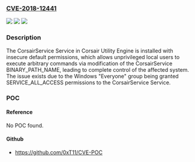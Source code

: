 ### [CVE-2018-12441](https://cve.mitre.org/cgi-bin/cvename.cgi?name=CVE-2018-12441)
![](https://img.shields.io/static/v1?label=Product&message=n%2Fa&color=blue)
![](https://img.shields.io/static/v1?label=Version&message=n%2Fa&color=blue)
![](https://img.shields.io/static/v1?label=Vulnerability&message=n%2Fa&color=brighgreen)

### Description

The CorsairService Service in Corsair Utility Engine is installed with insecure default permissions, which allows unprivileged local users to execute arbitrary commands via modification of the CorsairService BINARY_PATH_NAME, leading to complete control of the affected system. The issue exists due to the Windows "Everyone" group being granted SERVICE_ALL_ACCESS permissions to the CorsairService Service.

### POC

#### Reference
No POC found.

#### Github
- https://github.com/0xT11/CVE-POC

